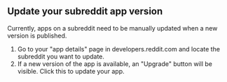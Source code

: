 ## Update your subreddit app version

Currently, apps on a subreddit need to be manually updated when a new version is published.

1. Go to your "app details" page in developers.reddit.com and locate the subreddit you want to update.
2. If a new version of the app is available, an "Upgrade" button will be visible. Click this to update your app.

